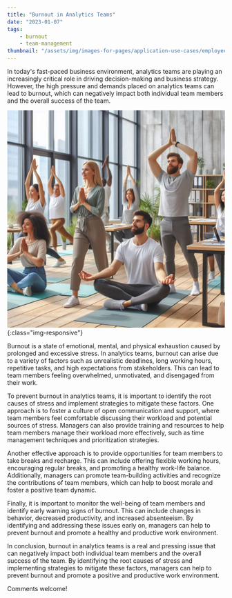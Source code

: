 ```yaml
---
title: "Burnout in Analytics Teams"
date: "2023-01-07"
tags:
    - burnout
    - team-management
thumbnail: "/assets/img/images-for-pages/application-use-cases/employee-burnout.jpeg"
---
```

In today's fast-paced business environment, analytics teams are playing an increasingly critical role in driving decision-making and business strategy. However, the high pressure and demands placed on analytics teams can lead to burnout, which can negatively impact both individual team members and the overall success of the team.

![Employee Burnout](/assets/img/images-for-pages/application-use-cases/employee-burnout.jpeg){:class="img-responsive"}

Burnout is a state of emotional, mental, and physical exhaustion caused by prolonged and excessive stress. In analytics teams, burnout can arise due to a variety of factors such as unrealistic deadlines, long working hours, repetitive tasks, and high expectations from stakeholders. This can lead to team members feeling overwhelmed, unmotivated, and disengaged from their work.

To prevent burnout in analytics teams, it is important to identify the root causes of stress and implement strategies to mitigate these factors. One approach is to foster a culture of open communication and support, where team members feel comfortable discussing their workload and potential sources of stress. Managers can also provide training and resources to help team members manage their workload more effectively, such as time management techniques and prioritization strategies.

Another effective approach is to provide opportunities for team members to take breaks and recharge. This can include offering flexible working hours, encouraging regular breaks, and promoting a healthy work-life balance. Additionally, managers can promote team-building activities and recognize the contributions of team members, which can help to boost morale and foster a positive team dynamic.

Finally, it is important to monitor the well-being of team members and identify early warning signs of burnout. This can include changes in behavior, decreased productivity, and increased absenteeism. By identifying and addressing these issues early on, managers can help to prevent burnout and promote a healthy and productive work environment.

In conclusion, burnout in analytics teams is a real and pressing issue that can negatively impact both individual team members and the overall success of the team. By identifying the root causes of stress and implementing strategies to mitigate these factors, managers can help to prevent burnout and promote a positive and productive work environment.

Comments welcome!